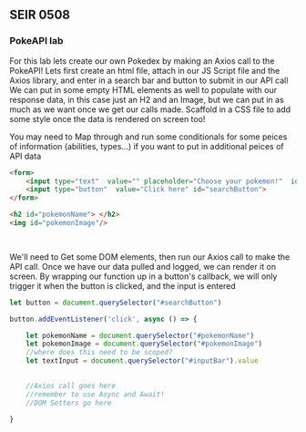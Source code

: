 ## SEIR 0508

### PokeAPI lab


For this lab lets create our own Pokedex by making an Axios call to the PokeAPI!
Lets first create an html file, attach in our JS Script file and the Axios library, and enter in a search bar and button to submit in our API call
We can put in some empty HTML elements as well to populate with our response data, in this case just an H2 and an Image, but we can put in as much as we want once we get our calls made. Scaffold in a CSS file to add some style once the data is rendered on screen too!


You may need to Map through and run some conditionals for some peices of information (abilities, types...) if you want to put in additional peices of API data 

```html
<form>
    <input type="text"  value="" placeholder="Choose your pokemon!"  id="inputBar">
    <input type="button"  value="Click here" id="searchButton">
</form>

<h2 id="pokemonName"> </h2>
<img id="pokemonImage"/>

 
```

We'll need to Get some DOM elements, then run our Axios call to make the API call.
Once we have our data pulled and logged, we can render it on screen.
By wrapping our function up in a button's callback, we will only trigger it when the button is clicked, and the input is entered

```js
let button = document.querySelector("#searchButton")

button.addEventListener('click', async () => {

    let pokemonName = document.querySelector("#pokemonName")
    let pokemonImage = document.querySelector("#pokemonImage")
    //where does this need to be scoped?
    let textInput = document.querySelector("#inputBar").value
        

    //Axios call goes here
    //remember to use Async and Await!
    //DOM Setters go here

}


```
